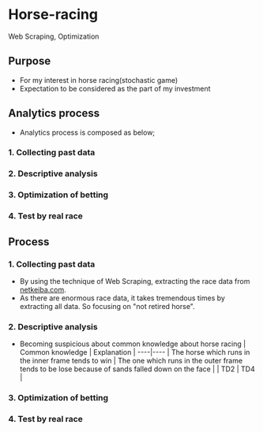 # Horse-racing
Web Scraping, Optimization

## Purpose
* For my interest in horse racing(stochastic game)
* Expectation to be considered as the part of my investment

## Analytics process
* Analytics process is composed as below;
### 1. Collecting past data
### 2. Descriptive analysis
### 3. Optimization of betting
### 4. Test by real race

## Process

### 1. Collecting past data
* By using the technique of Web Scraping, extracting the race data from <a href="https://www.netkeiba.com/">netkeiba.com</a>.
* As there are enormous race data, it takes tremendous times by extracting all data. So focusing on "not retired horse".

### 2. Descriptive analysis
* Becoming suspicious about common knowledge about horse racing
| Common knowledge | Explanation |
----|---- 
| The horse which runs in the inner frame tends to win | The one which runs in the outer frame tends to be lose because of sands falled down on the face |
| TD2 | TD4 |

### 3. Optimization of betting

### 4. Test by real race
